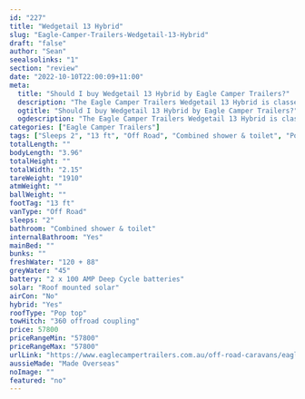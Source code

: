 ```yaml
---
id: "227"
title: "Wedgetail 13 Hybrid"
slug: "Eagle-Camper-Trailers-Wedgetail-13-Hybrid"
draft: "false"
author: "Sean"
seealsolinks: "1"
section: "review"
date: "2022-10-10T22:00:09+11:00"
meta:
  title: "Should I buy Wedgetail 13 Hybrid by Eagle Camper Trailers?"
  description: "The Eagle Camper Trailers Wedgetail 13 Hybrid is classed as Off Road, and sleeps 2 people. It is Made Overseas and comes in at 13 ft. It generally has Combined shower & toilet."
  ogtitle: "Should I buy Wedgetail 13 Hybrid by Eagle Camper Trailers?"
  ogdescription: "The Eagle Camper Trailers Wedgetail 13 Hybrid is classed as Off Road, and sleeps 2 people. It is Made Overseas and comes in at 13 ft. It generally has Combined shower & toilet."
categories: ["Eagle Camper Trailers"]
tags: ["Sleeps 2", "13 ft", "Off Road", "Combined shower & toilet", "Pop top", "50 - 60k", "Made Overseas"]
totalLength: ""
bodyLength: "3.96"
totalHeight: ""
totalWidth: "2.15"
tareWeight: "1910"
atmWeight: ""
ballWeight: ""
footTag: "13 ft"
vanType: "Off Road"
sleeps: "2"
bathroom: "Combined shower & toilet"
internalBathroom: "Yes"
mainBed: ""
bunks: ""
freshWater: "120 + 88"
greyWater: "45"
battery: "2 x 100 AMP Deep Cycle batteries"
solar: "Roof mounted solar"
airCon: "No"
hybrid: "Yes"
roofType: "Pop top"
towHitch: "360 offroad coupling"
price: 57800
priceRangeMin: "57800"
priceRangeMax: "57800"
urlLink: "https://www.eaglecampertrailers.com.au/off-road-caravans/eagle-wedgetail-13-hybrid-caravan/"
aussieMade: "Made Overseas"
noImage: ""
featured: "no"
---
```

